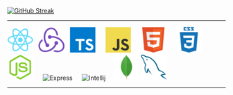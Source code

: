 [![GitHub Streak](https://streak-stats.demolab.com/?user=nazariipastukh&card_width=1050px&theme=modern-lilac2)](https://git.io/streak-stats)
<hr>
<div>
  <img src="https://github.com/devicons/devicon/blob/master/icons/react/react-original.svg"  title="React" alt="React" width="60" height="60"/>&nbsp;&nbsp;
  <img src="https://github.com/devicons/devicon/blob/master/icons/redux/redux-original.svg"  title="Redux" alt="Redux" width="60" height="60"/>&nbsp;&nbsp;
  <img src="https://github.com/devicons/devicon/blob/master/icons/typescript/typescript-original.svg"  title="TypeScript" alt="TypeScript" width="60" height="60"/>&nbsp;&emsp;
  <img src="https://github.com/devicons/devicon/blob/master/icons/javascript/javascript-original.svg" title="JavaScript" alt="JavaScript" width="60" height="60"/>&nbsp;&emsp;
  <img src="https://github.com/devicons/devicon/blob/master/icons/html5/html5-original.svg" title="HTML5" alt="HTML" width="60" height="60"/>&nbsp;&emsp;
  <img src="https://github.com/devicons/devicon/blob/master/icons/css3/css3-plain-wordmark.svg"  title="CSS3" alt="CSS" width="60" height="60"/>&nbsp;&emsp;
  <img src="https://github.com/devicons/devicon/blob/master/icons/nodejs/nodejs-original.svg"  title="NodeJS" alt="NodeJS" width="60" height="60"/>&nbsp;&emsp;
  <img src="https://i.ibb.co/hKfSXGg/png-transparent-express-js-node-js-javascript-mongodb-node-js-text-trademark-logo-removebg-preview.png"  title="Express" alt="Express" width="60" height="60"/>&nbsp;&emsp;
  <img src="https://upload.wikimedia.org/wikipedia/commons/thumb/9/9c/IntelliJ_IDEA_Icon.svg/1200px-IntelliJ_IDEA_Icon.svg.png" title="Intellij" alt="Intellij" width="60" height="60"/>&emsp;
  <img src="https://github.com/devicons/devicon/blob/master/icons/mongodb/mongodb-original.svg"  title="MongoDB" alt="MongoDB" width="60" height="60"/>
  <img src="https://github.com/devicons/devicon/blob/master/icons/mysql/mysql-original.svg"  title="MySQL" alt="MySQL" width="60" height="60"/>
</div>
<hr>
